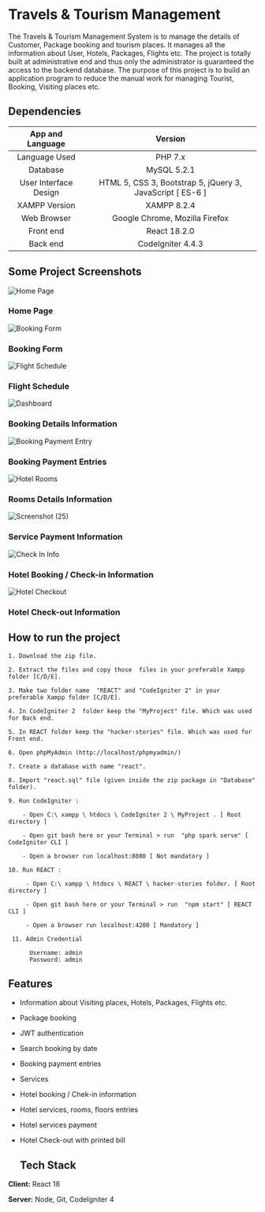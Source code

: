 # Travels & Tourism Management

The Travels & Tourism Management System is to manage the details of Customer, Package booking and tourism places. It manages all the information about User, Hotels, Packages, Flights etc. The project is totally built at administrative end and thus only the administrator is guaranteed the access to the backend database. The purpose of this project is to build an application program to reduce the manual work for managing Tourist, Booking, Visiting places etc.

## Dependencies

| App and Language        | Version                                                     |
| :------:                | :------:                                                    |
| Language Used           |PHP 7.x                                                      |
| Database                | MySQL 5.2.1                                                 |
| User Interface Design   | HTML 5, CSS 3, Bootstrap 5, jQuery 3, JavaScript [ ES-6 ]   |
| XAMPP Version           | XAMPP 8.2.4                                                 |
| Web Browser             | Google Chrome, Mozilla Firefox                              |
| Front end               | React 18.2.0                                                |
| Back end                | CodeIgniter 4.4.3                                             |

## Some Project Screenshots

![Home Page](https://github.com/ShohrabSakin/Travels-and-Tourism-with-React-and-CodeIgniter/assets/162773557/56fa4c3f-9b08-4dbd-8016-1493e7b49ff5)

### Home Page
![Booking Form](https://github.com/ShohrabSakin/Travels-and-Tourism-with-React-and-CodeIgniter/assets/162773557/39133807-cbf0-446e-bbfc-32f95c1a3e3f)

### Booking Form

![Flight Schedule](https://github.com/ShohrabSakin/Travels-and-Tourism-with-React-and-CodeIgniter/assets/162773557/1241c912-9f6a-4b44-b9cb-caed1030dd2b)

### Flight Schedule

![Dashboard](https://github.com/ShohrabSakin/Travels-and-Tourism-with-React-and-CodeIgniter/assets/162773557/dd67609e-8a56-4c7e-b085-6103f6e7e564)

### Booking Details Information

![Booking Payment Entry](https://github.com/ShohrabSakin/Travels-and-Tourism-with-React-and-CodeIgniter/assets/162773557/9b817058-3832-4f88-83e1-6892aa19063c)

### Booking Payment Entries

![Hotel Rooms](https://github.com/ShohrabSakin/Travels-and-Tourism-with-React-and-CodeIgniter/assets/162773557/79f88c71-bd77-49b6-8cf6-b41a6413c323)

### Rooms Details Information

![Screenshot (25)](https://github.com/ShohrabSakin/Travels-and-Tourism-with-React-and-CodeIgniter/assets/162773557/f23a31ca-08f4-4eb5-a368-8ba606862a01)

### Service Payment Information

![Check In Info](https://github.com/ShohrabSakin/Travels-and-Tourism-with-React-and-CodeIgniter/assets/162773557/65f55156-ab98-4cba-b942-760b9d63e39f)

### Hotel Booking / Check-in Information

![Hotel Checkout ](https://github.com/ShohrabSakin/Travels-and-Tourism-with-React-and-CodeIgniter/assets/162773557/d6774f49-84b1-4702-9125-b2df68e2d0aa)

### Hotel Check-out Information

   ## How to run the project
    1. Download the zip file.

    2. Extract the files and copy those  files in your preferable Xampp folder [C/D/E].

    3. Make two folder name  "REACT" and "CodeIgniter 2" in your preferable Xampp folder [C/D/E].
    
    4. In CodeIgniter 2  folder keep the "MyProject" file. Which was used for Back end.

    5. In REACT folder keep the "hacker-stories" file. Which was used for Front end.

    6. Open phpMyAdmin (http://localhost/phpmyadmin/)

    7. Create a database with name "react".

    8. Import "react.sql" file (given inside the zip package in "Database" folder).

    9. Run CodeIgniter :
    
        - Open C:\ xampp \ htdocs \ CodeIgniter 2 \ MyProject . [ Root directory ]

        - Open git bash here or your Terminal > run  "php spark serve" [ CodeIgniter CLI ]

        - Open a browser run localhost:8080 [ Not mandatory ]

    10. Run REACT :

         - Open C:\ xampp \ htdocs \ REACT \ hacker-stories folder. [ Root directory ]

         - Open git bash here or your Terminal > run  "npm start" [ REACT CLI ]

         - Open a browser run localhost:4200 [ Mandatory ]

     11. Admin Credential

          Username: admin
          Password: admin


## Features

- Information about Visiting places, Hotels, Packages, Flights etc.
- Package booking
- JWT authentication
- Search booking by date 
- Booking payment entries
- Services
- Hotel booking / Chek-in information 
- Hotel services, rooms, floors entries
- Hotel services payment 
- Hotel Check-out with printed bill

  ## Tech Stack

**Client:** React 18

**Server:** Node, Git, CodeIgniter 4


